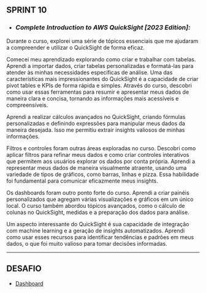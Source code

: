 ## SPRINT 10

* ### *Complete Introduction to AWS QuickSight [2023 Edition]:*

Durante o curso, explorei uma série de tópicos essenciais que me ajudaram a compreender e utilizar o QuickSight de forma eficaz.

Comecei meu aprendizado explorando como criar e trabalhar com tabelas. Aprendi a importar dados, criar tabelas personalizadas e formatá-las para atender às minhas necessidades específicas de análise. Uma das características mais impressionantes do QuickSight é a capacidade de criar pivot tables e KPIs de forma rápida e simples. Através do curso, descobri como usar essas ferramentas para resumir e apresentar meus dados de maneira clara e concisa, tornando as informações mais acessíveis e compreensíveis.

Aprendi a realizar cálculos avançados no QuickSight, criando fórmulas personalizadas e definindo expressões para manipular meus dados da maneira desejada. Isso me permitiu extrair insights valiosos de minhas informações.

Filtros e controles foram outras áreas exploradas no curso. Descobri como aplicar filtros para refinar meus dados e como criar controles interativos que permitem aos usuários explorar os dados por conta própria. Aprendi a representar meus dados de maneira visualmente atraente, usando uma variedade de tipos de gráficos, como barras, linhas e pizza. Essa habilidade foi fundamental para comunicar eficazmente meus insights.

Os dashboards foram outro ponto forte do curso. Aprendi a criar painéis personalizados que agregam várias visualizações e gráficos em um único local. O curso também abordou tópicos avançados, como o cálculo de colunas no QuickSight, medidas e a preparação dos dados para análise. 

Um aspecto interessante do QuickSight é sua capacidade de integração com machine learning e a geração de insights automatizados. Aprendi como usar esses recursos para identificar tendências e padrões em meus dados, o que foi muito valioso para tomar decisões informadas.
____

## DESAFIO

* [Dashboard](/Desafio/parte_04)
